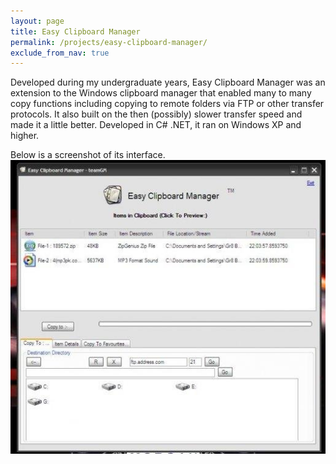 ```yaml
---
layout: page
title: Easy Clipboard Manager
permalink: /projects/easy-clipboard-manager/
exclude_from_nav: true
---
```

Developed during my undergraduate years, Easy Clipboard Manager was an extension to the Windows clipboard manager that enabled many to many copy functions including copying to remote folders via FTP or other transfer protocols. It also built on the then (possibly) slower transfer speed and made it a little better. Developed in C# .NET, it ran on Windows XP and higher.

Below is a screenshot of its interface.
![Easy Clipboard Manager](/projects/project-files/ecm/sc.jpg)